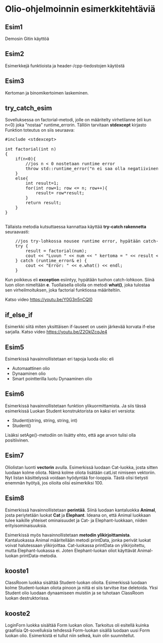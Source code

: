 # Olio-ohjelmoinnin esimerkkitehtäviä

## Esim1

Demosin Gitin käyttöä

## Esim2

Esimerkkejä funktioista ja header-/cpp-tiedostojen käytöstä

## Esim3

Kertoman ja binomikertoimen laskeminen. 

## try_catch_esim

Sovelluksessa on factorial-metodi, jolle on määritelty virhetilanne (eli kun n<0) joka "nostaa" runtime_errorin. 
Tällöin tarvitaan <b>stdexcept</b> kirjasto
Funktion toteutus on siis seuraava:
<pre>
#include &lt;stdexcept&gt;

int factorial(int n)
{
    if(n<0){
        //jos n < 0 nostetaan runtime error
        throw std::runtime_error("n ei saa olla negatiivinen.");
    }
    else{
        int result=1;
        for(int row=1; row <= n; row++){
            result= row*result;
        }
        return result;
    }
}

</pre>
Tällaista metodia kutsuttaessa kannattaa käyttää <b>try-catch rakennetta</b> seuraavasti:
<pre>
    //jos try-lohkossa nousee runtime error, hypätään catch-lohkoon
    try {
        result = factorial(num);
        cout << "Luvun " << num << " kertoma = " << result << endl;
    } catch (runtime_error& e) {
        cout << "Error: " << e.what() << endl;
    }
</pre>

Kun poikkeus eli **exception** esiintyy, hypätään tuohon catch-lohkoon. Siinä luon olion nimeltään **e**.
Tuollaisella oliolla on metodi **what()**, joka tulostaa sen virheilmoituksen, joka factorial funktiossa määriteltiin.

Katso video https://youtu.be/Y0G3n5nCQI0

## if_else_if

Esimerkki siitä miten yksittäisen if-lauseet on usein järkevää korvata if-else sarjalla.
Katso video https://youtu.be/Z2OklZcqJe4

## Esim5

Esimerkissä havainnollistetaan eri tapoja luoda olio: eli 
<ul>
<li>Automaattinen olio</li>
<li>Dynaaminen olio</li>
<li>Smart pointterilla luotu Dynaaminen olio</li>
</ul>

## Esim6

Esimerkissä havainnollistetaan funktion ylikuormittamista. Ja siis tässä esimerkissä Luokan Student konstruktorista on kaksi eri versiota:
<ul>
<li>Student(string, string, string, int)</li>
<li>Student()</li>
</ul>
Lisäksi setAge()-metodiin on lisätty ehto, että age arvon tulisi olla positiivinen.

## Esim7

Oliolistan luonti **vectorin** avulla. Esimerkissä luodaan Cat-luokka, josta sitten luodaan kolme oliota.
Nämä kolme oliota lisätään catList nimiseen vektoriin. Nyt listan käsittelyssä voidaan hyödyntää for-looppia.
Tästä olisi tietysti enemmän hyötyä, jos olioita olisi esimerkiksi 100.

## Esim8

Esimerkissä havainnollistetaan **perintää**. Siinä luodaan kantaluokka **Animal**, josta periytetään luokat **Cat** ja **Elephant**.
Ideana on, että Animal luokkaan tulee kaikille yhteiset ominaisuudet ja Cat- ja Elephant-luokkaan, niiden erityisominaisuuksia.

Esimerkissä myös havainnollistetaan **metodin ylikirjoittamista**. Kantaluokassa Animal määritellään metodi printData, jonka perivät luokat voivat halutessaan ylikirjoittaa. Cat-luokassa printData on ylikirjoitettu, mutta Elephant-luokassa ei. Joten Elephant-luokan oliot käyttävät Animal-luokan printData-metodia.

## kooste1

ClassRoom luokka sisältää Student-luokan olioita. Esimerkissä luodaan kolme Student-luokan oliota pinoon ja niitä ei siis tarvitse itse deletoida. Yksi Student olio luodaan dynaamiseen muistiin ja se tuhotaan ClassRoom luokan destruktorissa.

## kooste2

LoginForn luokka sisältää Form luokan olion. Tarkoitus oli esitellä kuinka graafisia Qt-sovelluksia tehdessä Form-luokan sisällä luodaan uusi Form luokan olio. Esimerkistä ei tullut niin selkeä, kuin olin suunnitellut.